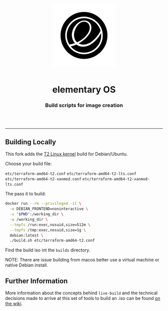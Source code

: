 <div align="center">
  <a href="https://elementary.io" align="center">
    <center align="center">
<picture>
  <source media="(prefers-color-scheme: dark)" srcset="https://raw.githubusercontent.com/elementary/brand/main/logomark-white.png">
  <source media="(prefers-color-scheme: light)" srcset="https://raw.githubusercontent.com/elementary/brand/main/logomark-black.png">
  <img src="https://raw.githubusercontent.com/elementary/brand/main/logomark-black.png" alt="elementary" align="center" height="200">
</picture>
    </center>
  </a>
  <br>
  <h1 align="center"><center>elementary OS</center></h1>
  <h3 align="center"><center>Build scripts for image creation</center></h3>
  <br>
  <br>
</div>

---

## Building Locally

This fork adds the [T2 Linux kernel](https://github.com/t2linux/T2-Debian-and-Ubuntu-Kernel) build for Debian/Ubuntu.

Choose your build file:

`etc/terraform-amd64-t2.conf`
`etc/terraform-amd64-t2-lts.conf`
`etc/terraform-amd64-t2-xanmod.conf`
`etc/terraform-amd64-t2-xanmod-lts.conf`

The pass it to build:

```sh
docker run --rm --privileged -it \
  -e DEBIAN_FRONTEND=noninteractive \
  -v "$PWD":/working_dir \
  -w /working_dir \
  --tmpfs /run:exec,nosuid,size=512m \
  --tmpfs /tmp:exec,nosuid,size=1g \
  debian:latest \
  ./build.sh etc/terraform-amd64-t2.conf
```

Find the build iso int the `builds` directory.

NOTE: There are issue building from macos better use a virtual machine or native Debian install.

## Further Information

More information about the concepts behind `live-build` and the technical decisions made to arrive at this set of tools to build an .iso can be found [on the wiki](https://github.com/elementary/os/wiki/Building-iso-Images).
